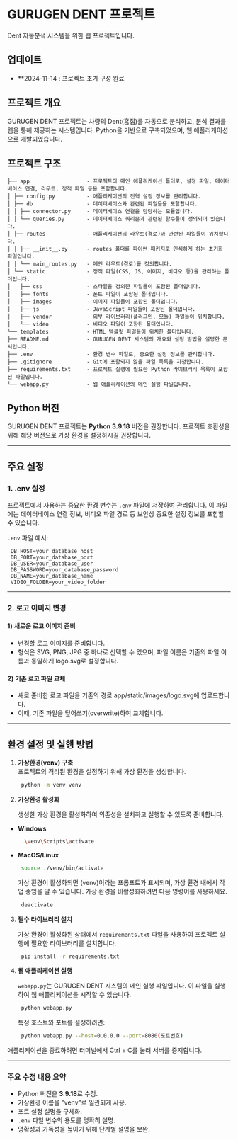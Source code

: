 # GURUGEN DENT 프로젝트
 Dent 자동분석 시스템을 위한 웹 프로젝트입니다.



## 업데이트
- **2024-11-14 : 프로젝트 초기 구성 완료



## 프로젝트 개요
GURUGEN DENT 프로젝트는 차량의 Dent(흠집)를 자동으로 분석하고, 분석 결과를 웹을 통해 제공하는 시스템입니다. Python을 기반으로 구축되었으며, 웹 애플리케이션으로 개발되었습니다.



## 프로젝트 구조

```plaintext
├── app                  - 프로젝트의 메인 애플리케이션 폴더로, 설정 파일, 데이터베이스 연결, 라우트, 정적 파일 등을 포함합니다.
│ ├── config.py          - 애플리케이션의 전역 설정 정보를 관리합니다.
│ ├── db                 - 데이터베이스와 관련된 파일들을 포함합니다.
│ │ ├── connector.py     - 데이터베이스 연결을 담당하는 모듈입니다.
│ │ └── queries.py       - 데이터베이스 쿼리문과 관련된 함수들이 정의되어 있습니다.
│ ├── routes             - 애플리케이션의 라우트(경로)와 관련된 파일들이 위치합니다.
│ │ ├── __init__.py      - routes 폴더를 파이썬 패키지로 인식하게 하는 초기화 파일입니다.
│ │ └── main_routes.py   - 메인 라우트(경로)를 정의합니다.
│ └── static             - 정적 파일(CSS, JS, 이미지, 비디오 등)을 관리하는 폴더입니다.
│   ├── css              - 스타일을 정의한 파일들이 포함된 폴더입니다.
│   ├── fonts            - 폰트 파일이 포함된 폴더입니다.
│   ├── images           - 이미지 파일들이 포함된 폴더입니다.
│   ├── js               - JavaScript 파일들이 포함된 폴더입니다.
│   ├── vendor           - 외부 라이브러리(플러그인, 모듈) 파일들이 위치합니다.
│   └── video            - 비디오 파일이 포함된 폴더입니다.
└── templates            - HTML 템플릿 파일들이 위치한 폴더입니다.
├── README.md            - GURUGEN DENT 시스템의 개요와 설정 방법을 설명한 문서입니다.
├── .env                 - 환경 변수 파일로, 중요한 설정 정보를 관리합니다.
├── .gitignore           - Git에 포함되지 않을 파일 목록을 지정합니다.
├── requirements.txt     - 프로젝트 실행에 필요한 Python 라이브러리 목록이 포함된 파일입니다.
└── webapp.py            - 웹 애플리케이션의 메인 실행 파일입니다.
```


## Python 버전

GURUGEN DENT 프로젝트는 **Python 3.9.18** 버전을 권장합니다. 프로젝트 호환성을 위해 해당 버전으로 가상 환경을 설정하시길 권장합니다. 


---

## 주요 설정 
### 1. .env 설정
프로젝트에서 사용하는 중요한 환경 변수는 `.env` 파일에 저장하여 관리합니다. 이 파일에는 데이터베이스 연결 정보, 비디오 파일 경로 등 보안상 중요한 설정 정보를 포함할 수 있습니다.

   `.env` 파일 예시:
   ```plaintext
    DB_HOST=your_database_host
    DB_PORT=your_database_port
    DB_USER=your_database_user
    DB_PASSWORD=your_database_password
    DB_NAME=your_database_name
    VIDEO_FOLDER=your_video_folder
   ```
----
### 2. 로고 이미지 변경

#### 1)	새로운 로고 이미지 준비
   - 변경할 로고 이미지를 준비합니다.
   - 형식은 SVG, PNG, JPG 중 하나로 선택할 수 있으며, 파일 이름은 기존의 파일 이름과 동일하게 logo.svg로 설정합니다.
#### 2)	기존 로고 파일 교체
   - 새로 준비한 로고 파일을 기존의 경로 app/static/images/logo.svg에 업로드합니다.
   - 이때, 기존 파일을 덮어쓰기(overwrite)하여 교체합니다.

---

## 환경 설정 및 실행 방법

1. **가상환경(venv) 구축**  
   프로젝트의 격리된 환경을 설정하기 위해 가상 환경을 생성합니다.
   ```bash
    python -m venv venv
    ```

2. **가상환경 활성화**

   생성한 가상 환경을 활성화하여 의존성을 설치하고 실행할 수 있도록 준비합니다.

- **Windows**
  ```bash
   .\venv\Scripts\activate
  ```
- **MacOS/Linux**
  ```bash
   source ./venv/bin/activate
  ```
  
   가상 환경이 활성화되면 (venv)이라는 프롬프트가 표시되며, 가상 환경 내에서 작업 중임을 알 수 있습니다.
   가상 환경을 비활성화하려면 다음 명령어를 사용하세요.
  ```bash
   deactivate
  ```

3. **필수 라이브러리 설치**

    가상 환경이 활성화된 상태에서 `requirements.txt` 파일을 사용하여 프로젝트 실행에 필요한 라이브러리를 설치합니다.

   ```bash
    pip install -r requirements.txt
   ```


4. **웹 애플리케이션 실행**

    `webapp.py`는 GURUGEN DENT 시스템의 메인 실행 파일입니다. 이 파일을 실행하여 웹 애플리케이션을 시작할 수 있습니다.
   
   ```bash
    python webapp.py
   ```

    특정 호스트와 포트를 설정하려면:
   ```bash
    python webapp.py --host=0.0.0.0 --port=8080(포트번호)
   ```

애플리케이션을 종료하려면 터미널에서 Ctrl + C를 눌러 서버를 중지합니다.

---


### 주요 수정 내용 요약
- Python 버전을 **3.9.18**로 수정.
- 가상환경 이름을 "venv"로 일관되게 사용.
- 포트 설정 설명을 구체화.
- `.env` 파일 변수의 용도를 명확히 설명.
- 명확성과 가독성을 높이기 위해 단계별 설명을 보완.
